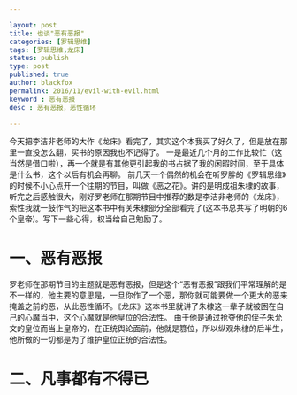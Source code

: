 ```yaml
---

layout: post
title: 也谈"恶有恶报"
categories: [罗辑思维]
tags: [罗辑思维,龙床]
status: publish
type: post
published: true
author: blackfox
permalink: 2016/11/evil-with-evil.html
keyword : 恶有恶报
desc : 恶有恶报，恶性循环

---
```


今天把李洁非老师的大作《龙床》看完了，其实这个本我买了好久了，但是放在那里一直没怎么翻，买书的原因我也不记得了。
一是最近几个月的工作比较忙（这当然是借口啦），再一个就是有其他更引起我的书占据了我的闲暇时间，至于具体是什么书，这个以后有机会再聊。
前几天一个偶然的机会在听罗胖的《罗辑思维》的时候不小心点开一个往期的节目，叫做《恶之花》。讲的是明成祖朱棣的故事，听完之后感触很大，刚好罗老师在那期节目中推荐的数是李洁非老师的《龙床》，索性我就一鼓作气的把这本书中有关朱棣部分全部看完了(这本书总共写了明朝的6个皇帝)。写下一些心得，权当给自己勉励了。

一、恶有恶报
=======
罗老师在那期节目的主题就是恶有恶报，但是这个“恶有恶报”跟我们平常理解的是不一样的，他主要的意思是，一旦你作了一个恶，那你就可能要做一个更大的恶来掩盖之前的恶，从此恶性循环。《龙床》这本书里就讲了朱棣这一辈子就被困在自己的心魔当中，这个心魔就是他皇位的合法性。
由于他是通过抢夺他的侄子朱允文的皇位而当上皇帝的，在正统舆论面前，他就是篡位，所以纵观朱棣的后半生，他所做的一切都是为了维护皇位正统的合法性。


二、凡事都有不得已
=======



